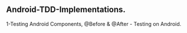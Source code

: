 ## Android-TDD-Implementations.

1-Testing Android Components, @Before & @After - Testing on Android.
